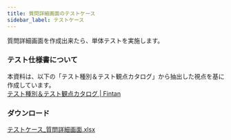 ```yaml
---
title: 質問詳細画面のテストケース
sidebar_label: テストケース
---
```


質問詳細画面を作成出来たら、単体テストを実施します。

### テスト仕様書について

本資料は、以下の「テスト種別＆テスト観点カタログ」から抽出した視点を基に作成しています。<br/>
[テスト種別＆テスト観点カタログ | Fintan](https://fintan.jp/page/1456)

### ダウンロード

[テストケース_質問詳細画面.xlsx](テストケース_質問詳細画面.xlsx)
